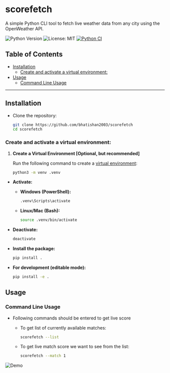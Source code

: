 # scorefetch <!-- omit in toc -->

A simple Python CLI tool to fetch live weather data from any city using the OpenWeather API.

![Python Version](https://img.shields.io/badge/python-3.11-blue.svg)
![License: MIT](https://img.shields.io/badge/License-MIT-yellow.svg)
[![Python CI](https://github.com/bhatishan2003/scorefetch/actions/workflows/python-app.yml/badge.svg)](https://github.com/bhatishan2003/scorefetch/actions/workflows/python-app.yml)

## Table of Contents <!-- omit in toc -->

-   [Installation](#installation)
    -   [Create and activate a virtual environment:](#create-and-activate-a-virtual-environment)
-   [Usage](#usage)
    -   [Command Line Usage](#command-line-usage)

---

## Installation

-   Clone the repository:

    ```bash
    git clone https://github.com/bhatishan2003/scorefetch
    cd scorefetch
    ```

### Create and activate a virtual environment:

1. **Create a Virtual Environment [Optional, but recommended]**

    Run the following command to create a [virtual environment](https://docs.python.org/3/library/venv.html):

    ```bash
    python3 -m venv .venv
    ```

-   **Activate:**

    -   **Windows (PowerShell):**

        ```bash
        .venv\Scripts\activate
        ```

    -   **Linux/Mac (Bash):**

        ```bash
        source .venv/bin/activate
        ```

-   **Deactivate:**

    ```bash
    deactivate
    ```

-   **Install the package:**

    ```bash
    pip install .
    ```

-   **For development (editable mode):**

    ```bash
    pip install -e .
    ```

## Usage

### Command Line Usage

-   Following commands should be entered to get live score

    -   To get list of currently available matches:

        ```bash
        scorefetch --list
        ```

    -   To get live match score we want to see from the list:

        ```bash
        scorefetch --match 1
        ```

![Demo](https://raw.githubusercontent.com/bhatishan2003/demo/main/assets/demo.gif)
